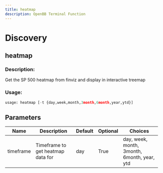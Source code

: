 ```yaml
---
title: heatmap
description: OpenBB Terminal Function
---
```


# Discovery

## heatmap

### Description: 

Get the SP 500 heatmap from finviz and display in interactive treemap

### Usage: 
```python
usage: heatmap [-t {day,week,month,3month,6month,year,ytd}]
```

## Parameters

| Name | Description | Default | Optional | Choices |
| ---- | ----------- | ------- | -------- | ------- |
| timeframe | Timeframe to get heatmap data for | day | True | day, week, month, 3month, 6month, year, ytd |


